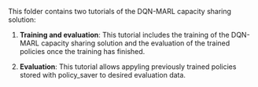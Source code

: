This folder contains two tutorials of the DQN-MARL capacity sharing solution: 

1. **Training and evaluation**: This tutorial includes the training of the DQN-MARL capacity sharing solution and the evaluation of the trained policies once the training has finished. 

2. **Evaluation**: This tutorial allows appyling previously trained policies stored with policy_saver to desired evaluation data.

